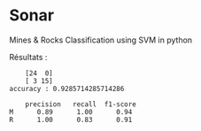 # Sonar
Mines &amp; Rocks Classification using SVM in python 

Résultats : 
``` Confusion Matrix
    [24  0]
    [ 3 15]
accuracy : 0.9285714285714286

    precision   recall  f1-score   
M      0.89      1.00      0.94        
R      1.00      0.83      0.91        
```
